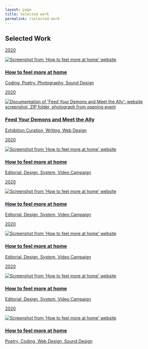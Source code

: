 ```yaml
---
layout: page
title: Selected work
permalink: /selected-work
---
```

<p><h2>Selected Work</h2></p>
<div id="masonry" data-columns>
    <div>
        <a class="internal-link" href="/how-to-feel-more-at-home">
            <p>2020</p>
            <img 
            alt="Screenshot from 'How to feel more at home' website"
            loading="lazy" 
            data-src="assets\hftmah\htfmah(1)@0,33x.png"
            class="lazyload"/>
            <h3>How to feel more at home</h3>
            <p>Coding, Poetry, Photography, Sound Design</p>
        </a>
    </div>
    <div>
        <a class="internal-link" href="/feed-your-demons">
        <p>2020</p>
        <img 
            alt="Documentation of 'Feed Your Demons and Meet the Ally': website screenshot, ZIP folder, photograph from opening event"
            loading="lazy" 
            data-src="assets\feedyourdemons\feed-your-demons_1.jpeg"
            class="lazyload"/>
        <h3>Feed Your Demons and Meet the Ally</h3>
        <p>Exhibition Curation, Writing, Web Design</p>
        </a>
    </div>
    <div>
    <a class="internal-link" href="/how-to-feel-more-at-home">
        <p>2020</p>
            <img 
            alt="Screenshot from 'How to feel more at home' website"
            loading="lazy" 
            data-src="assets\hftmah\htfmah(1)@0,33x.png"
            class="lazyload"/>
        <h3>How to feel more at home</h3>
        <p>Editorial, Design, System, Video Campaign</p>
    </a>
    </div>
    <div>
    <a class="internal-link" href="/how-to-feel-more-at-home">
        <p>2020</p>
            <img 
            alt="Screenshot from 'How to feel more at home' website"
            loading="lazy" 
            data-src="assets\hftmah\htfmah(1)@0,33x.png"
            class="lazyload"/>
        <h3>How to feel more at home</h3>
        <p>Editorial, Design, System, Video Campaign</p>
        </a>
    </div>
    <div>
    <a class="internal-link" href="/how-to-feel-more-at-home">
        <p>2020</p>
            <img 
            alt="Screenshot from 'How to feel more at home' website"
            loading="lazy" 
            data-src="assets\hftmah\htfmah(1)@0,33x.png"
            class="lazyload"/>
        <h3>How to feel more at home</h3>
        <p>Editorial, Design, System, Video Campaign</p>
        </a>
    </div>
    <div>
    <a class="internal-link" href="/how-to-feel-more-at-home">
        <p>2020</p>
            <img 
            alt="Screenshot from 'How to feel more at home' website"
            loading="lazy" 
            data-src="assets\hftmah\htfmah(1)@0,33x.png"
            class="lazyload"/>
        <h3>How to feel more at home</h3>
        <p>Editorial, Design, System, Video Campaign</p>
        </a>
    </div>
    <div>
    <a class="internal-link" href="/how-to-feel-more-at-home">
        <p>2020</p>
            <img 
            alt="Screenshot from 'How to feel more at home' website"
            loading="lazy" 
            data-src="assets\hftmah\htfmah(1)@0,33x.png"
            class="lazyload"/>
        <h3>How to feel more at home</h3>
        <p>Poetry, Coding, Web Design, Sound Design</p>
        </a>
    </div>
</div>
